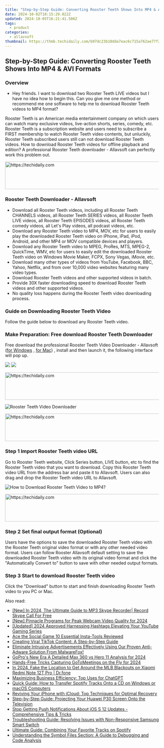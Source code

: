 ```yaml
---
title: "Step-by-Step Guide: Converting Rooster Teeth Shows Into MP4 & AVI Formats"
date: 2024-10-02T18:15:29.022Z
updated: 2024-10-05T16:21:41.506Z
tags:
  - product
categories:
  - allavsoft
thumbnail: https://thmb.techidaily.com/b97dc23b10dda7eac6c715a762ae77f278d32f493c4e5cd67a61fd021139d1cd.jpg
---
```


## Step-by-Step Guide: Converting Rooster Teeth Shows Into MP4 & AVI Formats

### Overview

* Hey friends. I want to download two Rooster Teeth LIVE videos but I have no idea how to begin this. Can you give me one method or recommend me one software to help me to download Rooster Teeth videos to MP4 format?

Rooster Teeth is an American media entertainment company on which users can watch many exclusive videos, live-action shorts, series, comedy, etc. Rooster Teeth is a subscription website and users need to subscribe a FIRST membership to watch Rooster Teeth video contents, but unluckily, Rooster Teeth subscribed users still can not download Rooster Teeth videos. How to download Rooster Teeth videos for offline playback and edition? A professional Rooster Teeth downloader - Allavsoft can perfectly work this problem out.

<!-- affiliate ads begin -->
<a href="https://imp.i357552.net/c/5597632/1061528/11832" target="_top" id="1061528">
  <img src="//a.impactradius-go.com/display-ad/11832-1061528" border="0" alt="https://techidaily.com" width="728" height="90"/>
</a>
<img height="0" width="0" src="https://imp.i357552.net/i/5597632/1061528/11832" style="position:absolute;visibility:hidden;" border="0" />
<!-- affiliate ads end -->

### Rooster Teeth Downloader - Allavsoft

* Download all Rooster Teeth videos, including all Rooster Teeth CHANNELS videos, all Rooster Teeth SERIES videos, all Rooster Teeth LIVE videos, all Rooster Teeth EPISODES videos, all Rooster Teeth comedy videos, all Let's Play videos, all podcast videos, etc.
* Download any Rooster Teeth video to MP4, MOV, etc for users to easily play the downloaded Rooster Teeth video on iPhone, iPad, iPod, Android, and other MP4 or MOV compatible devices and players.
* Download any Rooster Teeth video to MPEG, ProRes, MTS, MPEG-2, QuickTime, WMV, etc for users to easily edit the downloaded Rooster Teeth video on Windows Movie Maker, FCPX, Sony Vegas, iMovie, etc.
* Download many other types of videos from YouTube, Facebook, BBC, Yahoo, Netflix, and from over 10,000 video websites featuring many video types.
* Download Rooster Teeth videos and other supported videos in batch.
* Provide 30X faster downloading speed to download Rooster Teeth videos and other supported videos.
* No quality loss happens during the Rooster Teeth video downloading process.

### Guide on Downloading Rooster Teeth Video

Follow the guide below to download any Rooster Teeth video.

### Make Preparation: Free download Rooster Teeth Downloader

Free download the professional Rooster Teeth Video Downloader - Allavsoft ([for Windows](https://tools.techidaily.com/allavsoft/products/) , [for Mac](https://tools.techidaily.com/allavsoft/products/)) , install and then launch it, the following interface will pop up.

[![](https://www.allavsoft.com/how-to/../images/how-to/free-download-win.jpg)](https://tools.techidaily.com/allavsoft/products/) [![](https://www.allavsoft.com/how-to/../images/how-to/free-download-mac.jpg)](https://tools.techidaily.com/allavsoft/products/)

<!-- affiliate ads begin -->
<a href="https://versadesk.pxf.io/c/5597632/1815678/21290" target="_top" id="1815678">
  <img src="//a.impactradius-go.com/display-ad/21290-1815678" border="0" alt="https://techidaily.com" width="728" height="90"/>
</a>
<img height="0" width="0" src="https://versadesk.pxf.io/i/5597632/1815678/21290" style="position:absolute;visibility:hidden;" border="0" />
<!-- affiliate ads end -->

![Rooster Teeth Video Downloader](https://www.allavsoft.com/how-to/../images/allavsoft/screen-shot-600.jpg)

<!-- affiliate ads begin -->
<a href="https://appsumo.8odi.net/c/5597632/2118305/7443" target="_top" id="2118305">
  <img src="//a.impactradius-go.com/display-ad/7443-2118305" border="0" alt="https://techidaily.com" width="728" height="90"/>
</a>
<img height="0" width="0" src="https://appsumo.8odi.net/i/5597632/2118305/7443" style="position:absolute;visibility:hidden;" border="0" />
<!-- affiliate ads end -->

### Step 1 Import Rooster Teeth video URL

Go to Rooster Teeth website, Click Series button, LIVE button, etc to find the Rooster Teeth video that you want to download. Copy this Rooster Teeth video URL from the address bar and paste it to Allavsoft. Users can also drag and drop the Rooster Teeth video URL to Allavsoft.

![How to Download Rooster Teeth Video to MP4?](https://www.allavsoft.com/how-to/../images/how-to/download-rtmp-video/download-rtmp-video.jpg)

<!-- affiliate ads begin -->
<a href="https://aligracehair.sjv.io/c/5597632/2012406/19272" target="_top" id="2012406">
  <img src="//a.impactradius-go.com/display-ad/19272-2012406" border="0" alt="https://techidaily.com" width="728" height="90"/>
</a>
<img height="0" width="0" src="https://aligracehair.sjv.io/i/5597632/2012406/19272" style="position:absolute;visibility:hidden;" border="0" />
<!-- affiliate ads end -->

### Step 2 Set final output format (Optional)

Users have the options to save the downloaded Rooster Teeth video with the Rooster Teeth original video format or with any other needed video format. Users can follow Rooster Allavsoft default setting to save the downloaded Rooster Teeth video with its original video format and click the "Automatically Convert to" button to save with other needed output formats.

### Step 3 Start to download Rooster Teeth video

Click the "Download" button to start and finish downloading Rooster Teeth video to you PC or Mac.

<ins class="adsbygoogle"
     style="display:block"
     data-ad-format="autorelaxed"
     data-ad-client="ca-pub-7571918770474297"
     data-ad-slot="1223367746"></ins>

<ins class="adsbygoogle"
     style="display:block"
     data-ad-client="ca-pub-7571918770474297"
     data-ad-slot="8358498916"
     data-ad-format="auto"
     data-full-width-responsive="true"></ins>

<span class="atpl-alsoreadstyle">Also read:</span>
<div><ul>
<li><a href="https://screen-mirroring-recording.techidaily.com/new-in-2024-the-ultimate-guide-to-mp3-skype-recorder-record-skype-call-for-free/"><u>[New] In 2024, The Ultimate Guide to MP3 Skype Recorder| Record Skype Call For Free</u></a></li>
<li><a href="https://remote-screen-capture.techidaily.com/new-pinnacle-programs-for-peak-webcam-video-quality-for-2024/"><u>[New] Pinnacle Programs for Peak Webcam Video Quality for 2024</u></a></li>
<li><a href="https://youtube-docs.techidaily.com/ed-2024-approved-harnessing-hashtags-elevating-your-youtube-gaming-series/"><u>[Updated] 2024 Approved Harnessing Hashtags Elevating Your YouTube Gaming Series</u></a></li>
<li><a href="https://instagram-clips.techidaily.com/ace-the-social-game-10-essential-insta-tools-reviewed/"><u>Ace the Social Game 10 Essential Insta-Tools Reviewed</u></a></li>
<li><a href="https://fox-within.techidaily.com/creating-viral-tiktok-content-a-step-by-step-guide/"><u>Creating Viral TikTok Content: A Step-by-Step Guide</u></a></li>
<li><a href="https://fox-within.techidaily.com/eliminate-intrusive-advertisements-effectively-using-our-proven-anti-adware-solution-from-malwarefox/"><u>Eliminate Intrusive Advertisements Effectively Using Our Proven Anti-Adware Solution From MalwareFox!</u></a></li>
<li><a href="https://some-techniques.techidaily.com/gopros-new-era-a-detailed-max-360-vs-hero-11-analysis-for-2024/"><u>GoPro's New Era A Detailed Max 360 vs Hero 11 Analysis for 2024</u></a></li>
<li><a href="https://digital-screen-recording.techidaily.com/hands-free-tricks-capturing-gotomeetings-on-the-fly-for-2024/"><u>Hands-Free Tricks Capturing GoToMeetings on the Fly for 2024</u></a></li>
<li><a href="https://review-topics.techidaily.com/in-2024-fake-the-location-to-get-around-the-mlb-blackouts-on-xiaomi-redmi-note-12t-pro-drfone-by-drfone-virtual-android/"><u>In 2024, Fake the Location to Get Around the MLB Blackouts on Xiaomi Redmi Note 12T Pro | Dr.fone</u></a></li>
<li><a href="https://tech-hub.techidaily.com/maximizing-business-efficiency-top-uses-for-chatgpt/"><u>Maximizing Business Efficiency: Top Uses for ChatGPT</u></a></li>
<li><a href="https://fox-within.techidaily.com/quick-guide-how-to-transfer-spotify-tracks-onto-a-cd-on-windows-or-macos-computers/"><u>Quick Guide: How to Transfer Spotify Tracks Onto a CD on Windows or macOS Computers</u></a></li>
<li><a href="https://fox-within.techidaily.com/reviving-your-iphone-with-icloud-top-techniques-for-optimal-recovery/"><u>Reviving Your iPhone with iCloud: Top Techniques for Optimal Recovery</u></a></li>
<li><a href="https://fox-within.techidaily.com/step-by-step-guide-projecting-your-huawei-p30-screen-onto-the-television/"><u>Step-by-Step Guide: Projecting Your Huawei P30 Screen Onto the Television</u></a></li>
<li><a href="https://fox-within.techidaily.com/stop-getting-push-notifications-about-ios-s-12-updates-comprehensive-tips-and-tricks/"><u>Stop Getting Push Notifications About iOS S 12 Updates - Comprehensive Tips & Tricks</u></a></li>
<li><a href="https://fox-within.techidaily.com/troubleshooting-guide-resolving-issues-with-non-responsive-samsung-smart-switch/"><u>Troubleshooting Guide: Resolving Issues with Non-Responsive Samsung Smart Switch</u></a></li>
<li><a href="https://tech-renaissance.techidaily.com/ultimate-guide-combining-your-favorite-tracks-on-spotify/"><u>Ultimate Guide: Combining Your Favorite Tracks on Spotify</u></a></li>
<li><a href="https://fox-within.techidaily.com/understanding-the-symbol-files-section-a-guide-to-debugging-and-code-analysis/"><u>Understanding the Symbol Files Section: A Guide to Debugging and Code Analysis</u></a></li>
</ul></div>

